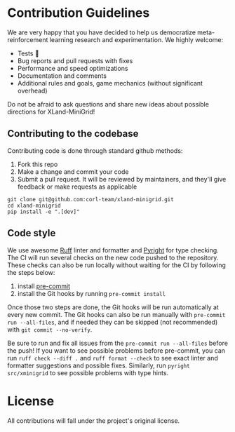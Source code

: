 # Contribution Guidelines

We are very happy that you have decided to help us democratize meta-reinforcement learning 
research and experimentation. We highly welcome:

- Tests 🥺
- Bug reports and pull requests with fixes
- Performance and speed optimizations
- Documentation and comments
- Additional rules and goals, game mechanics (without significant overhead)

Do not be afraid to ask questions and share new ideas about possible directions for XLand-MiniGrid!

## Contributing to the codebase

Contributing code is done through standard github methods:

1. Fork this repo
2. Make a change and commit your code
3. Submit a pull request. It will be reviewed by maintainers, and they'll give feedback or make requests as applicable

```commandline
git clone git@github.com:corl-team/xland-minigrid.git
cd xland-minigrid
pip install -e ".[dev]"
```

## Code style

We use awesome [Ruff](https://docs.astral.sh/ruff/) linter and formatter and [Pyright](https://microsoft.github.io/pyright/#/) for type checking. 
The CI will run several checks on the new code pushed to the repository.
These checks can also be run locally without waiting for the CI by following the steps below: 

1. install [pre-commit](https://pre-commit.com/#install)
2. install the Git hooks by running `pre-commit install`

Once those two steps are done, the Git hooks will be run automatically at
every new commit. The Git hooks can also be run manually with 
`pre-commit run --all-files`, and if needed they can be 
skipped (not recommended) with `git commit --no-verify`.

Be sure to run and fix all issues from the `pre-commit run --all-files` before the push!
If you want to see possible problems before pre-commit, you can run `ruff check --diff .` 
and `ruff format --check` to see exact linter and formatter suggestions and possible fixes. 
Similarly, run `pyright src/xminigrid` to see possible problems with type hints.

# License

All contributions will fall under the project's original license.